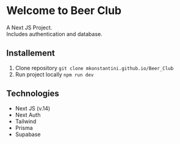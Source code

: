 # Welcome to Beer Club

A Next JS Project.  
Includes authentication and database.

## Installement

1. Clone repository `git clone mkonstantini.github.io/Beer_Club`
2. Run project locally `npm run dev`

## Technologies

- Next JS (v.14)
- Next Auth
- Tailwind
- Prisma
- Supabase
